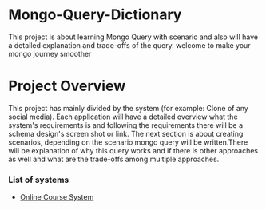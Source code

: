 # Mongo-Query-Dictionary
This project is about learning Mongo Query with scenario and also will have a detailed explanation and trade-offs of the query. welcome to make your mongo journey  smoother

# Project Overview
This project has mainly divided by the system (for example: Clone of any social media). Each application will have a detailed overview what the system's requirements is and following the requirements there will be a schema design's screen shot or link. The next section is about creating scenarios, depending on the scenario mongo query will be written.There will be explanation of why this query works and if there is other approaches as well and what are the trade-offs among multiple approaches.

### List of systems
* [Online Course System](Online-Course.md)